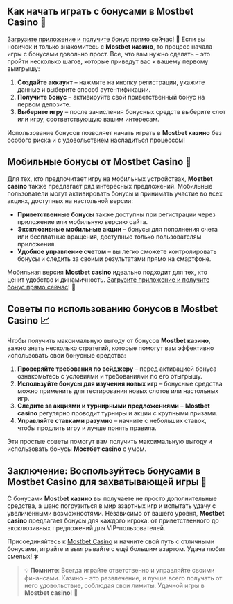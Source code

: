 ## Как начать играть с бонусами в Mostbet Casino 🎲
[Загрузите приложение и получите бонус прямо сейчас](https://ktbtis024ifqfn0mst.com/beQs)! 📲
Если вы новичок и только знакомитесь с **Mostbet казино**, то процесс начала игры с бонусами довольно прост. Все, что вам нужно сделать – это пройти несколько шагов, которые приведут вас к вашему первому выигрышу:

1. **Создайте аккаунт** – нажмите на кнопку регистрации, укажите данные и выберите способ аутентификации.
2. **Получите бонус** – активируйте свой приветственный бонус на первом депозите.
3. **Выберите игру** – после зачисления бонусных средств выберите слот или игру, соответствующую вашим интересам.

Использование бонусов позволяет начать играть в **Mostbet казино** без особого риска и с удовольствием насладиться процессом!

## Мобильные бонусы от Mostbet Casino 📱

Для тех, кто предпочитает игру на мобильных устройствах, **Mostbet casino** также предлагает ряд интересных предложений. Мобильные пользователи могут активировать бонусы и принимать участие во всех акциях, доступных на настольной версии:

- **Приветственные бонусы** также доступны при регистрации через приложение или мобильную версию сайта.
- **Эксклюзивные мобильные акции** – бонусы для пополнения счета или бесплатные вращения, доступные только пользователям приложения.
- **Удобное управление счетом** – вы легко сможете контролировать бонусы и следить за своими результатами прямо на смартфоне.

Мобильная версия **Mostbet casino** идеально подходит для тех, кто ценит удобство и динамичность. [Загрузите приложение и получите бонус прямо сейчас](https://ktbtis024ifqfn0mst.com/beQs)! 📲

## Советы по использованию бонусов в Mostbet Casino 📈

Чтобы получить максимальную выгоду от бонусов **Mostbet казино**, важно знать несколько стратегий, которые помогут вам эффективно использовать свои бонусные средства:

1. **Проверяйте требования по вейджеру** – перед активацией бонуса ознакомьтесь с условиями и требованиями по его отыгрышу.
2. **Используйте бонусы для изучения новых игр** – бонусные средства можно применить для тестирования новых слотов или настольных игр.
3. **Следите за акциями и турнирными предложениями** – **Mostbet casino** регулярно проводит турниры и акции с крупными призами.
4. **Управляйте ставками разумно** – начните с небольших ставок, чтобы продлить игру и лучше понять правила.

Эти простые советы помогут вам получить максимальную выгоду и использовать бонусы **Мостбет casino** с умом.

## Заключение: Воспользуйтесь бонусами в Mostbet Casino для захватывающей игры 🎉

С бонусами **Mostbet казино** вы получаете не просто дополнительные средства, а шанс погрузиться в мир азартных игр и испытать удачу с увеличенными возможностями. Независимо от вашего уровня, **Mostbet casino** предлагает бонусы для каждого игрока: от приветственного до эксклюзивных предложений для VIP-пользователей.

Присоединяйтесь к [Mostbet Casino](https://ktbtis024ifqfn0mst.com/beQs) и начните свой путь с отличными бонусами, играйте и выигрывайте с ещё большим азартом. Удача любит смелых! 🍀

> 💡 **Помните**: Всегда играйте ответственно и управляйте своими финансами. Казино – это развлечение, и лучше всего получать от него удовольствие, соблюдая свои лимиты. Удачной игры в **Mostbet casino**! 🥳
